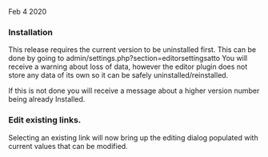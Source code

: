 Feb 4 2020

### Installation
This release requires the current version to be uninstalled first. This can be done
by going to admin/settings.php?section=editorsettingsatto
You will receive a warning about loss of data, however the editor plugin does not store any data of its own so it can be safely uninstalled/reinstalled.

If this is not done you will receive a message about a higher version number being already
Installed.

### Edit existing links.
Selecting an existing link will now bring up the editing  dialog populated with current values that can be modified.


